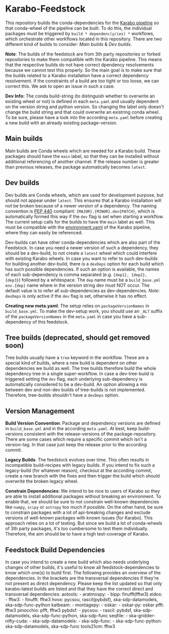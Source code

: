 # Karabo-Feedstock<a id="feedstock"></a>

This repository builds the conda-dependencies for the [Karabo pipeline](https://github.com/i4Ds/Karabo-Pipeline) so that conda-wheel of the pipeline can be built. To do this, the individual packages must be triggered by `build * dependenc(y/ies) *` workflows, which orchestrate other workflows located in this repository. There are two different kind of builds to consider: *Main builds* & *Dev builds*.

**Note**: The builds of the feedstock are from 3th party repositories or forked repositories to make them compatible with the Karabo pipeline. This means that the respective builds do not have correct dpendency resolvements because we cannot test this properly. So the main goal is to make sure that the builds related to a Karabo installation have a correct dependency resolvement. If the constraints of a build are too tight or too loose, we can correct this. We ask to open an issue in such a case.

**Dev Info:** The conda build-string (to distinguish whether to overwrite an existing wheel or not) is defined in each `meta.yaml` and usually dependent on the version string and python version. So changing the label only doesn't change the bulid string and that could overwrite an existring conda wheel. To be sure, please have a look into the according `meta.yaml` before creating a new build with an already existing package-version.

## Main builds
Main builds are Conda wheels which are needed for a Karabo build. These packages should have the `main` label, so that they can be installed without additional referencing of another channel. If the release number is greater than previous releases, the package automatically becomes `latest`.

## Dev builds
Dev builds are Conda wheels, which are used for development purpose, but should not appear under `latest`. This ensures that a Karabo installation will not be broken because of a newer version of a dependency. The naming convention is [PEP 440](https://peps.python.org/pep-0440/) compliant: `{MAJOR}.{MINOR}.dev{PATCH}`, which is automatically formed this way if the `dev` flag is set when starting a workflow. The current setup calls for the builds to have the `main` label as well. This must be compatible with the [environment.yaml](https://github.com/i4Ds/Karabo-Pipeline/blob/main/environment.yaml) of the Karabo pipeline, where they can easily be referenced.

Dev-builds can have other conda-dependencies which are also part of the Feedstock. In case you need a newer version of such a dependency, they should be a dev-build, to not create a `latest` wheel which could interfere with existing Karabo wheels. In case you want to refer to such dev-builds for building another dev-build, there is a `devDeps` option for each build which has such possible dependencies. If such an option is available, the names of each sub-dependency is comma separated (e.g. `{dep1}, {dep2}, {dep3}`) followed by a whitespace. The `dep` name must be a `build_base.yml env.{dep}` name where in the version string dev must NOT occur. The default value is to refer all sub-dependencies as dev-dependencies. *Note*: `devDeps` is only active if the `dev` flag is set, otherwise it has no effect.

**Creating new meta.yaml**: The setup relies on `packageVersionNames` in `build_base.yml`. To make the dev-setup work, you should use an `_ALT` suffix of the `packageVersionNames` in the `meta.yaml` in case you have a sub-dependency of this feedstock.

## Tree builds (deprecated, should get removed soon)
Tree builds usually have a `tree` keyword in the workflow. These are a special kind of builds, where a new build is dependent on other dependencies we build as well. The tree builds therefore build the whole dependency tree in a single super-workflow. In case a dev-tree-build is triggered setting the `dev` flag, each underlying sub-dependency is automatically considered to be a dev-build. An option allowing a mix between dev and non-dev builds of tree-builds is not implemented. Therefore, tree-builds shouldn't have a `devDeps` option.

## Version Management
**Build Version Convention**: Package and dependency versions are defined in `build_base.yml` and in the according `meta.yaml`. At best, keep build-versions consistent with the release-versions of the package-repository. There are some cases which require a specific commit which isn't a version-tag. In that case just keep the release prior to the according commit.

**Legacy Builds**: The feedstock evolves over time. This often results in incompatible build-recipes with legacy builds. If you intend to fix such a legacy-build (for whatever reason), checkout at the according commit, create a new branch with the fixes and then trigger the build which should overwrite the broken legacy wheel.

**Constrain Dependencies**: We intend to be nice to users of Karabo so they are able to install additional packages without breaking an environment. To enable that, we should be sure to not constrain well-known dependencies like `numpy`, `scipy` or `astropy` too much if possible. On the other hand, be sure to constrain packages with a lot of api-breaking changes and exclude versions of well-known packages with known issues (for Karabo). This approach relies on a lot of testing. But since we build a lot of conda-wheels of 3th party packages, it's too cumbersome to test them individually. Therefore, the aim should be to have a high test-coverage of Karabo.

## Feedstock Build Dependencies
In case you intend to create a new build which also needs underlying changes of other builds, it's useful to know all feedstock-dependencies to know which one(s) to build first. The following provides an overview of the dependencies. In the brackets are the transversal dependencies if they're not present as direct dependency. Please keep the list updated so that only karabo-latest builds are listed and that they have the correct direct and transversal dependencies:
aotools: 		        -
aratmospy: 		        -
bipp: 			        finufft(fftw3)
eidos: 			        -
fftw3: 			        -
finufft: 		        fftw3
hvox: 			        pycsou, rascil(pybdsf), ska-sdp-datamodels, ska-sdp-func-python
katbeam: 		        -
montagepy: 		        -
oskar: 			        -
oskar-py: 		        oskar
pfft: 			        fftw3
pinocchio: 		        pfft, fftw3
pybdsf: 		        -
pycsou: 		        -
rascil: 		        pybdsf, ska-sdp-datamodels, ska-sdp-func-python, ska-sdp-func
seqfile: 		        -
ska-gridder-nifty-cuda:	-
ska-sdp-datamodels: 	-
ska-sdp-func: 		    -
ska-sdp-func-python: 	ska-sdp-datamodels, ska-sdp-func
tools21cm: 		        fftw3